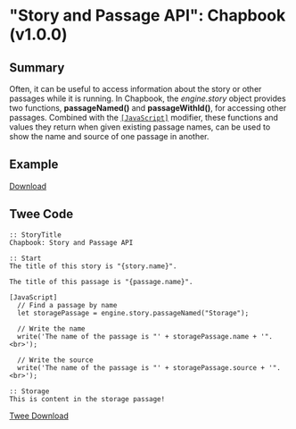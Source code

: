 # "Story and Passage API": Chapbook (v1.0.0)

## Summary

Often, it can be useful to access information about the story or other passages while it is running. In Chapbook, the *engine.story* object provides two functions, **passageNamed()** and
**passageWithId()**, for accessing other passages. Combined with the [`[JavaScript]`](https://klembot.github.io/chapbook/guide/advanced/using-javascript-in-passages.html) modifier, these functions and values they return when given existing passage names, can be used to show the name and source of one passage in another.

## Example

[Download](chapbook_storyandpassage_example.html)

## Twee Code

```twee
:: StoryTitle
Chapbook: Story and Passage API

:: Start
The title of this story is "{story.name}".

The title of this passage is "{passage.name}".

[JavaScript]
  // Find a passage by name
  let storagePassage = engine.story.passageNamed("Storage");
  
  // Write the name
  write('The name of the passage is "' + storagePassage.name + '".<br>');
  
  // Write the source
  write('The name of the passage is "' + storagePassage.source + '".<br>');

:: Storage
This is content in the storage passage!

```

[Twee Download](chapbook_storyandpassage_twee.txt)
